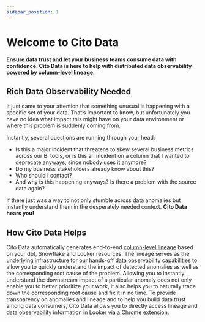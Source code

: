 ```yaml
---
sidebar_position: 1
---
```


# Welcome to Cito Data

**Ensure data trust and let your business teams consume data with confidence. Cito Data is here to help with distributed data observability powered by column-level lineage.**

## Rich Data Observability Needed

It just came to your attention that something unusual is happening with a specific set of your data. That’s important to know, but unfortunately you have no idea what impact this might have on your data environment or where this problem is suddenly coming from.

Instantly, several questions are running through your head:

* Is this a major incident that threatens to skew several business metrics across our BI tools, or is this an incident on a column that I wanted to deprecate anyways, since nobody uses it anymore?
* Do my business stakeholders already know about this?
* Who should I contact?
* And why is this happening anyways? Is there a problem with the source data again?

If there just was a way to not only stumble across data anomalies but instantly understand them in the desperately needed context. **Cito Data hears you!**

## How Cito Data Helps
Cito Data automatically generates end-to-end [column-level lineage](../functionalities/column-level-lineage) based on your dbt, Snowflake and Looker resources. The lineage serves as the underlying infrastructure for our hands-off [data observability](../functionalities/anomaly-detection) capabilities to allow you to quickly understand the impact of detected anomalies as well as the corresponding root cause of the problem. Allowing you to instantly understand the downstream impact of a particular anomaly does not only enable you to better prioritize your work, it also helps you to naturally trace down the corresponding root cause and fix it in no time. To provide transparency on anomalies and lineage and to help you build data trust among data consumers, Cito Data allows you to directly access lineage and data observability information in Looker via a [Chrome extension](../functionalities/distributed-data-observability).

